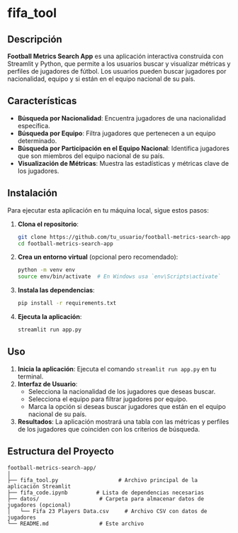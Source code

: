 # fifa_tool

## Descripción

**Football Metrics Search App** es una aplicación interactiva construida con Streamlit y Python, que permite a los usuarios buscar y visualizar métricas y perfiles de jugadores de fútbol. Los usuarios pueden buscar jugadores por nacionalidad, equipo y si están en el equipo nacional de su país.

## Características

- **Búsqueda por Nacionalidad**: Encuentra jugadores de una nacionalidad específica.
- **Búsqueda por Equipo**: Filtra jugadores que pertenecen a un equipo determinado.
- **Búsqueda por Participación en el Equipo Nacional**: Identifica jugadores que son miembros del equipo nacional de su país.
- **Visualización de Métricas**: Muestra las estadísticas y métricas clave de los jugadores.

## Instalación

Para ejecutar esta aplicación en tu máquina local, sigue estos pasos:

1. **Clona el repositorio**:
   ```sh
   git clone https://github.com/tu_usuario/football-metrics-search-app.git
   cd football-metrics-search-app
   ```

2. **Crea un entorno virtual** (opcional pero recomendado):
   ```sh
   python -m venv env
   source env/bin/activate  # En Windows usa `env\Scripts\activate`
   ```

3. **Instala las dependencias**:
   ```sh
   pip install -r requirements.txt
   ```

4. **Ejecuta la aplicación**:
   ```sh
   streamlit run app.py
   ```

## Uso

1. **Inicia la aplicación**: Ejecuta el comando `streamlit run app.py` en tu terminal.
2. **Interfaz de Usuario**: 
    - Selecciona la nacionalidad de los jugadores que deseas buscar.
    - Selecciona el equipo para filtrar jugadores por equipo.
    - Marca la opción si deseas buscar jugadores que están en el equipo nacional de su país.
3. **Resultados**: La aplicación mostrará una tabla con las métricas y perfiles de los jugadores que coinciden con los criterios de búsqueda.

## Estructura del Proyecto

```
football-metrics-search-app/
│
├── fifa_tool.py                   # Archivo principal de la aplicación Streamlit
├── fifa_code.ipynb         # Lista de dependencias necesarias
├── datos/                   # Carpeta para almacenar datos de jugadores (opcional)
│   └── Fifa 23 Players Data.csv     # Archivo CSV con datos de jugadores
└── README.md                # Este archivo
```
